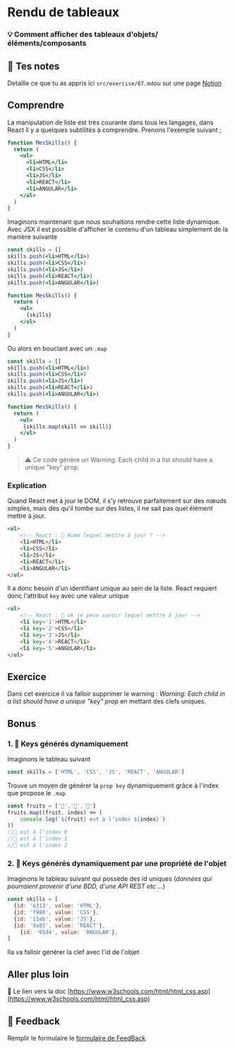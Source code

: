 # Rendu de tableaux
### 💡 Comment afficher des tableaux d'objets/éléments/composants

## 📝 Tes notes

Detaille ce que tu as appris ici `src/exercise/07.md`ou sur une page [Notion](https://go.mikecodeur.com/course-notes-template)

## Comprendre

La manipulation de liste est très courante dans tous les langages, dans React il y a quelques subtilités à comprendre.  Prenons l'exemple suivant ;

```jsx
function MesSkills() {
  return (
    <ul>
      <li>HTML</li>
      <li>CSS</li>
      <li>JS</li>
      <li>REACT</li>
      <li>ANGULAR</li>
    </ul>
  )
}
```

Imaginons maintenant que nous souhaitons rendre cette liste dynamique. Avec JSX il est possible d'afficher le contenu d'un tableau simplement de la manière suivante 

```jsx
const skills = []
skills.push(<li>HTML</li>)
skills.push(<li>CSS</li>)
skills.push(<li>JS</li>)
skills.push(<li>REACT</li>)
skills.push(<li>ANGULAR</li>)

function MesSkills() {
  return (
    <ul>
      {skills}
    </ul>
  )
}
```

Ou alors en bouclant avec un `.map`

```jsx
const skills = []
skills.push(<li>HTML</li>)
skills.push(<li>CSS</li>)
skills.push(<li>JS</li>)
skills.push(<li>REACT</li>)
skills.push(<li>ANGULAR</li>)

function MesSkills() {
  return (
    <ul>
     {skills.map(skill => skill)}
    </ul>
  )
}
```

> ⚠️ Ce code génère un Warning: Each child in a list should have a unique "key" prop.

### Explication

Quand React met à jour le DOM, il s'y retrouve parfaitement sur des nœuds simples,  mais dès qu'il tombe sur des listes, il ne sait pas quel élément mettre à jour.

```html
<ul>
	<!-- React : 🤔 Humm lequel mettre à jour ? -->
	<li>HTML</li>
	<li>CSS</li>
	<li>JS</li>
	<li>REACT</li>
	<li>ANGULAR</li>
</ul>
```

Il a donc besoin d'un identifiant unique au sein de la liste. React requiert donc l'attribut `key` avec une valeur unique

```html
<ul>
	<!-- React : 🙂 ok je peux savoir lequel mettre à jour -->
	<li key='1'>HTML</li>
	<li key='2'>CSS</li>
	<li key='3'>JS</li>
	<li key='4'>REACT</li>
	<li key='5'>ANGULAR</li>
</ul>
```

## Exercice

Dans cet exercice il va falloir supprimer le warning : *Warning: Each child in a list should have a unique "key" prop* en mettant des clefs uniques.

## Bonus

### 1. 🚀 Keys générés dynamiquement

Imaginons le tableau suivant 

```jsx
const skills = ['HTML', 'CSS', 'JS', 'REACT', 'ANGULAR']
```

Trouve un moyen de générer la `prop key` dynamiquement grâce à l'index que propose le `.map` 

```jsx
const fruits = ['🍎','🍋','🥝']
fruits.map((fruit, index) => (
	console.log(`${fruit} est à l'index ${index}`)        
))
//🍎 est à l'index 0 
//🍋 est à l'index 1 
//🥝 est à l'index 2 
```

### 2. 🚀 Keys générés dynamiquement par une propriété de l'objet

Imaginons le tableau suivant qui possède des id uniques (*données qui pourraient provenir d'une BDD, d'une API REST etc ...*)

```jsx
const skills = [
  {id: 'e313', value: 'HTML'},
  {id: 'f980', value: 'CSS'},
  {id: '11eb', value: 'JS'},
  {id: '9a03', value: 'REACT'},
	{id: '65d4', value: 'ANGULAR'},
]
```

Ila va falloir générer la clef avec l'id de l'objet

## Aller plus loin

📑 Le lien vers la doc [https://www.w3schools.com/html/html_css.asp](https://www.w3schools.com/html/html_css.asp)

## 🐜 Feedback

Remplir le formulaire le [formulaire de FeedBack](https://go.mikecodeur.com/cours-react-avis).